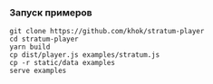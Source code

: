 ### Запуск примеров

```
git clone https://github.com/khok/stratum-player
cd stratum-player
yarn build
cp dist/player.js examples/stratum.js
cp -r static/data examples
serve examples
```
